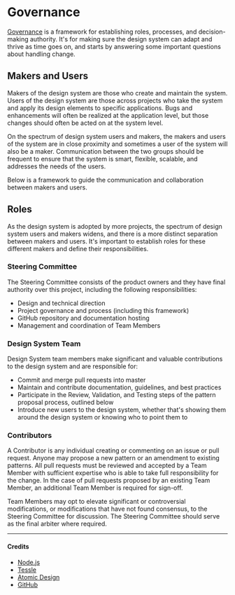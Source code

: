 # Governance

[Governance](https://opensource.guide/leadership-and-governance/) is a framework for establishing roles, processes, and decision-making authority. It's for making sure the design system can adapt and thrive as time goes on, and starts by answering some important questions about handling change.

## Makers and Users

Makers of the design system are those who create and maintain the system. Users of the design system are those across projects who take the system and apply its design elements to specific applications. Bugs and enhancements will often be realized at the application level, but those changes should often be acted on at the system level.

On the spectrum of design system users and makers, the makers and users of the system are in close proximity and sometimes a user of the system will also be a maker. Communication between the two groups should be frequent to ensure that the system is smart, flexible, scalable, and addresses the needs of the users.

Below is a framework to guide the communication and collaboration between makers and users.


## Roles

As the design system is adopted by more projects, the spectrum of design system users and makers widens, and there is a more distinct separation between makers and users. It's important to establish roles for these different makers and define their responsibilities.

### Steering Committee

The Steering Committee consists of the product owners and they have final authority over this project, including the following responsibilities:

- Design and technical direction
- Project governance and process (including this framework)
- GitHub repository and documentation hosting
- Management and coordination of Team Members

### Design System Team

Design System team members make significant and valuable contributions to the design system and are responsible for:

- Commit and merge pull requests into master
- Maintain and contribute documentation, guidelines, and best practices
- Participate in the Review, Validation, and Testing steps of the pattern proposal process, outlined below
- Introduce new users to the design system, whether that's showing them around the design system or knowing who to point them to

### Contributors

A Contributor is any individual creating or commenting on an issue or pull request. Anyone may propose a new pattern or an amendment to existing patterns. All pull requests must be reviewed and accepted by a Team Member with sufficient expertise who is able to take full responsibility for the change. In the case of pull requests proposed by an existing Team Member, an additional Team Member is required for sign-off.

Team Members may opt to elevate significant or controversial modifications, or modifications that have not found consensus, to the Steering Committee for discussion. The Steering Committee should serve as the final arbiter where required.

----

#### Credits

- [Node.js](https://github.com/nodejs/TSC/blob/master/BasePolicies/Governance.md)
- [Tessle](https://github.com/tessel/project/blob/master/GOVERNANCE.md)
- [Atomic Design](http://atomicdesign.bradfrost.com/chapter-5/)
- [GitHub](https://opensource.guide/leadership-and-governance/)
